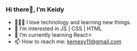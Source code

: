 ### Hi there👋, I’m Keidy
- 👩🏻‍💻 I love technology and learning new things.
- 🤩 I’m interested in JS | CSS | HTML
- 🌱 I’m currently learning React⚛️
- 📫 How to reach me: kemesy11@gmail.com
 
